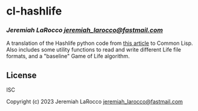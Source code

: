 # cl-hashlife

### _Jeremiah LaRocco <jeremiah_larocco@fastmail.com>_

A translation of the Hashlife python code from [this article](https://johnhw.github.io/hashlife/index.md.html) to Common Lisp.  Also includes some utility functions to read and write different Life file formats, and a "baseline" Game of Life algorithm.

## License

ISC


Copyright (c) 2023 Jeremiah LaRocco <jeremiah_larocco@fastmail.com>


